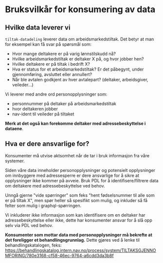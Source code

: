# Bruksvilkår for konsumering av data

## Hvilke data leverer vi

`tiltak-datadeling` leverer data om arbeidsmarkedstiltak. Det betyr at man for eksempel kan få svar på spørsmål som:

- Hvor mange deltakere er på varig lønnstilskudd nå?
- Hvilke arbeidsmarkedstiltak er deltaker X på, og hvor jobber hen?
- Hvilke deltakere er på tiltak i bedrift X?
- Hva er status for et arbeidsmarkedstiltak? Er det påbegynt, under gjennomføring, avsluttet eller annullert?
- Når ble avtalen godkjent av hver avtalepart? (deltaker, arbeidsgiver, veileder...)

Vi leverer med andre ord personopplysninger som:
- personnummer på deltaker på arbeidsmarkedstiltak
- hvor deltakeren jobber
- nav-ident til veileder på tiltaket

**Merk at det også kan forekomme deltaker med adressebeskyttelse i dataene**.

## Hva er dere ansvarlige for?

Konsumenter må utvise aktsomhet når de tar i bruk informasjon fra våre systemer.

Siden våre data inneholder personopplysninger og potensielt opplysninger om innbyggere med adressesperre
er dere ansvarlige for å sikre at opplysninger ikke kommer på avveie. Bruk PDL for å identifisere/filtrere
data om deltakere med adressebeskyttelse ved behov.

Unngå gjerne "vide spørringer" som feks "hent fødselsnummer til alle som er på tiltak X", men spør heller
så spesifikt som mulig, og inkluder så få felter som mulig i graphql-spørringen.

Vi inkluderer ikke informasjon som kan identifisere om en deltaker har adressebeskyttelse eller ikke, dette
har konsumenter ansvar for å slå opp selv via PDL ved behov.

**Konsumenter som mottar data med personopplysninger må bekrefte at det foreligger et behandlingsgrunnlag.**
Dette gjøres ved å lenke til behandlingskatalogen, feks: https://behandlingskatalog.intern.nav.no/process/system/TILTAKSGJENNOMFORING/780e3168-cf58-46ec-9764-a6cdd3da3b8f
